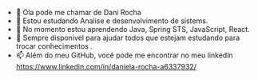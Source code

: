 - 👋 Ola pode me chamar de  Dani Rocha 
- 👀 Estou estudando Analise e desenvolvimento de sistems.
- 🌱 No momento estou aprendendo Java, Spring STS, JavaScript, React.
- 💞️ Sempre disponivel para ajudar  todos que estejam estudando para trocar conhecimentos .
- 📫 Além do meu GitHub, você pode me encontrar no meu linkedln https://www.linkedin.com/in/daniela-rocha-a6337932/ 

<!---
danirocha87/danirocha87 is a ✨ special ✨ repository because its `README.md` (this file) appears on your GitHub profile.
You can click the Preview link to take a look at your changes.
--->
